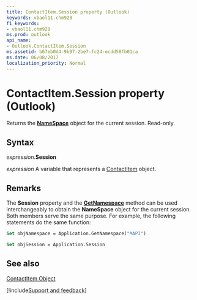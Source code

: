 ```yaml
---
title: ContactItem.Session property (Outlook)
keywords: vbaol11.chm928
f1_keywords:
- vbaol11.chm928
ms.prod: outlook
api_name:
- Outlook.ContactItem.Session
ms.assetid: b67eb0d4-9b97-2be7-fc24-ecdd58fb01ca
ms.date: 06/08/2017
localization_priority: Normal
---
```



# ContactItem.Session property (Outlook)

Returns the  **[NameSpace](Outlook.NameSpace.md)** object for the current session. Read-only.


## Syntax

_expression_.**Session**

_expression_ A variable that represents a [ContactItem](Outlook.ContactItem.md) object.


## Remarks

The  **Session** property and the **[GetNamespace](Outlook.Application.GetNamespace.md)** method can be used interchangeably to obtain the **NameSpace** object for the current session. Both members serve the same purpose. For example, the following statements do the same function:


```vb
Set objNamespace = Application.GetNamespace("MAPI") 
```


```vb
Set objSession = Application.Session
```


## See also


[ContactItem Object](Outlook.ContactItem.md)

[!include[Support and feedback](~/includes/feedback-boilerplate.md)]